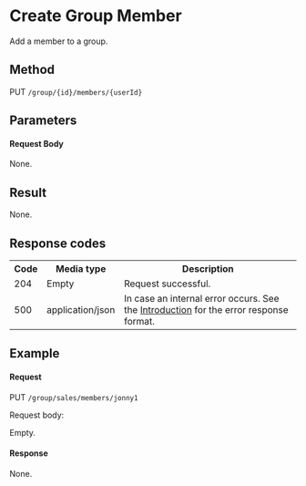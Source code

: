 Create Group Member
===================

Add a member to a group.

Method
------

PUT `/group/{id}/members/{userId}`

Parameters
----------

#### Request Body

None.

Result
------

None.

Response codes
--------------  

<table class="table table-striped">
  <tr>
    <th>Code</th>
    <th>Media type</th>
    <th>Description</th>
  </tr>
  <tr>
    <td>204</td>
    <td>Empty</td>
    <td>Request successful.</td>
  </tr>
  <tr>
    <td>500</td>
    <td>application/json</td>
    <td>In case an internal error occurs. See the <a href="/api-references/rest/#!/overview/introduction">Introduction</a> for the error response format.</td>
  </tr>
</table>

Example
-------

#### Request

PUT `/group/sales/members/jonny1`

Request body:

Empty.

#### Response

None.
